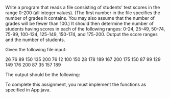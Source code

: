 Write a program that reads a file consisting of students' test scores in the range 0-200 (all integer values). (The first number in the file specifies the number of grades it contains. You may also assume that the number of grades will be fewer than 100.) It should then determine the number of students having scores in each of the following ranges: 0-24, 25-49, 50-74, 75-99, 100-124, 125-149, 150-174, and 175-200. Output the score ranges and the number of students.

Given the following file input:

26
76 89 150 135 200 76 12 100 150 28 178 189 167 200 175 150 87 99 129 149 176 200 87 35 157 189

The output should be the following:

[0 - 24]: 1
[25 - 49]: 2
[50 - 74]: 0
[75 - 99]: 6
[100 - 124]: 1
[125 - 149]: 3
[150 - 174]: 5
[175 - 200]: 8

To complete this assignment, you must implement the functions as specified in App.java.